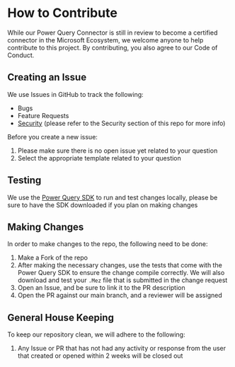 # How to Contribute
While our Power Query Connector is still in review to become a certified connector in the Microsoft Ecosystem, we welcome anyone to help contribute to this project. By contributing, you also agree to our Code of Conduct.

## Creating an Issue
We use Issues in GitHub to track the following:
- Bugs
- Feature Requests
- [Security](SECURITY.md) (please refer to the Security section of this repo for more info)

Before you create a new issue:
1. Please make sure there is no open issue yet related to your question
2. Select the appropriate template related to your question

## Testing
We use the [Power Query SDK](https://learn.microsoft.com/en-us/power-query/power-query-sdk-vs-code) to run and test changes locally, please be sure to have the SDK downloaded if you plan on making changes

## Making Changes
In order to make changes to the repo, the following need to be done:
1. Make a Fork of the repo
2. After making the necessary changes, use the tests that come with the Power Query SDK to ensure the change compile correctly. We will also download and test your `.Mez` file that is submitted in the change request
3. Open an Issue, and be sure to link it to the PR description
4. Open the PR against our main branch, and a reviewer will be assigned

## General House Keeping
To keep our repository clean, we will adhere to the following:
1. Any Issue or PR that has not had any activity or response from the user that created or opened within 2 weeks will be closed out
